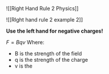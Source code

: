 ![[Right Hand Rule 2 Physics]]

![[RIght hand rule 2 example 2]]


**Use the left hand for negative charges!**

$F=Bqv$
Where:
- B is the strength of the field
- q is the strength of the charge
- v is the 